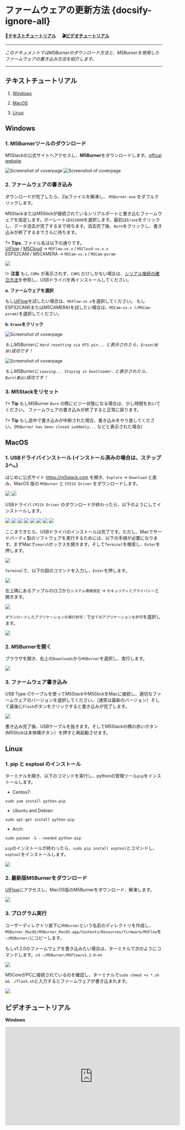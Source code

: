 # ファームウェアの更新方法 {docsify-ignore-all}

**:memo:[テキストチュートリアル](#テキストチュートリアル)&nbsp;&nbsp;&nbsp;&nbsp;&nbsp;&nbsp;:clapper:[ビデオチュートリアル](#ビデオチュートリアル)**

***

*このドキュメントではM5Burnerのダウンロード方法と、M5Burnerを使用したファームウェアの書き込み方法を紹介します。*

***

## テキストチュートリアル

1. [Windows](#Windows)

2. [MacOS](#MacOS)

2. [Linux](#Linux)

## Windows

### 1. M5Burnerツールのダウンロード

M5Stackの公式サイトへアクセスし、**M5Burner**をダウンロードします。[offical website](http://www.m5stack.com)

<img src="assets/img/getting_started_pics/how_to_burn_firmware/download_M5Burner.png" alt="Screenshot of coverpage" title="Cover page">

<img src="assets/img/getting_started_pics/how_to_burn_firmware/download_M5Burner_02.png" alt="Screenshot of coverpage" title="Cover page">

### 2. ファームウェアの書き込み

ダウンロードが完了したら、Zipファイルを解凍し、 `M5Burner.exe` をダブルクリックします。

M5StackまたはM5Stickが接続されているシリアルポートと書き込むファームウェアを指定します。ボーレートは`921600`を選択します。最初は`Erase`をクリックし、データ消去が完了するまで待ちます。消去完了後、`Burn`をクリックし、書き込みが終了するまでさらに待ちます。

?> **Tips.** ファイル名は以下の通りです。<br>[UiFlow](http://flow.m5stack.com) / [M5Cloud](http://cloud.m5stack.com) → `M5Flow-vx.x` / `M5Cloud-vx.x.x`<br>
   ESP32CAM / M5CAMERA → `M5Cam-vx.x` / `M5Cam-psram`

<img src="assets/img/getting_started_pics/how_to_burn_firmware/burn_flow_firmware.gif">

!> **注意** もし `COMx` が表示されず、`COM1` だけしかない場合は、[シリアル接続の確立方法](ja/related_documents/establish_serial_connection)を参照し、USBドライバを再インストールしてください。

**a. ファームウェアを選択**

もし[UiFlow](http://flow.m5stack.com)を試したい場合は、`M5Flow-vx.x`を選択してください。
もしESP32CAM(またはM5CAMERA)を試したい場合は、`M5Cam-vx.x (/M5Cam-psram)`を選択してください。

**b. `Erase`をクリック**

<img src="assets/img/getting_started_pics/how_to_burn_firmware/burn_firmware_01.png" alt="Screenshot of coverpage" title="Cover page">

*もしM5Burnerに `Hard resetting via RTS pin...` と表示されたら、`Erase(削除)`成功です！*

<img src="assets/img/getting_started_pics/how_to_burn_firmware/burn_firmware_04.png" alt="Screenshot of coverpage" title="Cover page">

*もしM5Burnerに `Leaving... Staying in bootloader.` と表示されたら、`Burn(書込)`成功です！*

### 3. M5Stackをリセット

?> **Tip**
もしM5Burner `Burn` の際にビジー状態になる場合は、少し時間をおいてください。 ファームウェアの書き込みが終了すると正常に戻ります。

?> **Tip** もし途中で書き込みが中断された場合、書き込みをやり直してください。(`M5Burner has been closed suddenly...` などと表示された場合)

## MacOS

### 1. USBドライバインストール (インストール済みの場合は、ステップ2へ。)

はじめに公式サイト https://m5stack.com を開き、`Explore` -> `Download` と進み、MacOS 版の `M5Burner` と `CP21X Driver` をダウンロードします。

<img src="assets/img/getting_started_pics/how_to_burn_firmware/burn_firmware_mac_01.png">

<img src="assets/img/getting_started_pics/how_to_burn_firmware/burn_firmware_mac_02.png">

USBドライバ `CP21X Driver` のダウンロードが終わったら、以下のようにしてインストールします。

<img src="assets/img/getting_started_pics/how_to_burn_firmware/burn_firmware_mac_03.png">

<img src="assets/img/getting_started_pics/how_to_burn_firmware/burn_firmware_mac_04.png">

<img src="assets/img/getting_started_pics/how_to_burn_firmware/burn_firmware_mac_05.png">

<img src="assets/img/getting_started_pics/how_to_burn_firmware/burn_firmware_mac_06.png">

<img src="assets/img/getting_started_pics/how_to_burn_firmware/burn_firmware_mac_07.png">

<img src="assets/img/getting_started_pics/how_to_burn_firmware/burn_firmware_mac_08.png">

<img src="assets/img/getting_started_pics/how_to_burn_firmware/burn_firmware_mac_09.png">

<img src="assets/img/getting_started_pics/how_to_burn_firmware/burn_firmware_mac_10.png">

ここまできたら、USBドライバのインストールは完了です。ただし、Macでサードパーティ製のソフトウェアを実行するためには、以下の手順が必要になります。まずMacで`search`ボックスを開きます。そして`Terminal`を検索し、`Enter`を押します。

<img src="assets/img/getting_started_pics/how_to_burn_firmware/burn_firmware_mac_11.png">

`Terminal`で、以下の図のコマンドを入力し、`Enter`を押します。

<img src="assets/img/getting_started_pics/how_to_burn_firmware/burn_firmware_mac_12.png">

左上隅にあるアップルのロゴから`システム環境設定` → `セキュリティとプライバシー`と開きます。

<img src="assets/img/getting_started_pics/how_to_burn_firmware/burn_firmware_mac_13.png">

`ダウンロードしたアプリケーションの実行許可：`で`全てのアプリケーションを許可`を選択します。

<img src="assets/img/getting_started_pics/how_to_burn_firmware/burn_firmware_mac_14.png">

### 2. M5Burnerを開く

ブラウザを開き、右上の`Downloads`から`M5Burner`を選択し、実行します。

<img src="assets/img/getting_started_pics/how_to_burn_firmware/burn_firmware_mac_15.png">

### 3. ファームウェア書き込み

USB Type-Cケーブルを使ってM5StackやM5StickをMacに接続し、適切なファームウェアのバージョンを選択してください。（通常は最新のバージョン）そして最後に`Flash`ボタンをクリックすると書き込みが完了します。

<img src="assets/img/getting_started_pics/how_to_burn_firmware/burn_firmware_mac_16.png">

書き込み完了後、USBケーブルを抜きます。そしてM5Stackの横の赤いボタン(M5Stickは本体横ボタン）を押すと再起動させます。

## Linux

### 1. pip と esptool のインストール

ターミナルを開き、以下のコマンドを実行し、pythonの管理ツール`pip`をインストールします。

* Centos7:

```shell
sudo yum install python-pip
```

* Ubuntu and Debian:

```shell
sudo apt-get install python-pip
```

* Arch:

```shell
sudo pacman -S --needed python-pip
```

`pip`のインストールが終わったら、`sudo pip install esptool`とコマンドし、`esptool`をインストールします。

<img src="assets/img/getting_started_pics/how_to_burn_firmware/burn_firmware_11.png">

### 2. 最新版M5Burnerをダウンロード

[UIFlow](http://www.m5stack.com)にアクセスし、MacOS版のM5Burnerをダウンロード、解凍します。

<img src="assets/img/getting_started_pics/how_to_burn_firmware/burn_firmware_10.png">

### 3. プログラム実行

ユーザーディレクトリ直下に`M5Burner`という名前のディレクトリを作成し、`M5Burner_MacOS/M5Burner_MacOS.app/Contents/Resources/firmware/M5Flow`を`~/M5Burner/`にコピーします。

もしv1.2.0のファームウェアを書き込みたい場合は、ターミナルで次のようにコマンドします。`cd ~/M5Burner/M5Flow/v1.2.0-en`

<img src="assets/img/getting_started_pics/how_to_burn_firmware/burn_firmware_13.png">

M5CoreがPCに接続されているのを確認し、ターミナルで`sudo chmod +x *.sh && ./flash.sh`と入力するとファームウェアが書き込まれます。

<img src="assets/img/getting_started_pics/how_to_burn_firmware/burn_firmware_12.png">

## ビデオチュートリアル

**Windows**

<iframe width="560" height="315" src="https://www.youtube.com/embed/oFeQS8PN5Kc" frameborder="0" allow="accelerometer; autoplay; encrypted-media; gyroscope; picture-in-picture" allowfullscreen></iframe>